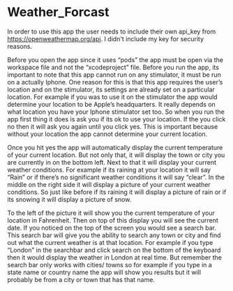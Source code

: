 # Weather_Forcast
  
In order to use this app the user needs to include their own api_key from https://openweathermap.org/api. I didn't include my key for security reasons.
  
Before you open the app since it uses “pods” the app must be open via the workspace file and not the “xcodeproject” file. Before you run the app, its important to note that this app cannot run on any stimulator, it must be run on a actually Iphone. One reason for this is that this app requires the user’s location and on the stimulator, its settings are already set on a particular location. For example if you was to use it on the stimulator the app would determine your location to be Apple’s headquarters. It really depends on what location you have your Iphone stimulator set too. So when you run the app first thing it does is ask you if its ok to use your location. If the you click no then it will ask you again until you click yes. This is important because without your location the app cannot determine your current location.

 Once you hit yes the app will automatically display the current temperature of your current location. But not only that, it will display the town or city you are currently in on the bottom left. Next to that it will display your current weather conditions. For example if its raining at your location it will say “Rain” or if there’s no significant weather conditions it will say “clear”.  In the middle on the right side it will display a picture of your current weather conditions. So just like before if its raining it will display a picture of rain or if its snowing it will display a picture of snow. 

To the left of the picture it will show you the current temperature of your location in Fahrenheit. Then on top of this display you will see the current date. If you noticed on the top of the screen you would see a search bar. This search bar will give you the ability to search any town or city and find out what the current weather is at that location. For example if you type “London” in the searchbar and click search on the bottom of the keyboard then it would display the weather in London at real time. But remember the search bar only works with cities/ towns so for example if you type in a state name or country name the app will show you results but it will probably be from a city or town that has that name. 

